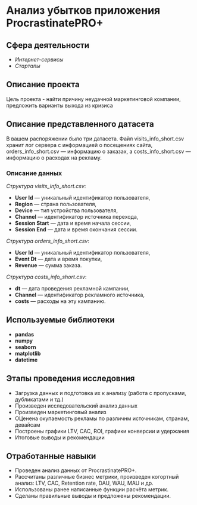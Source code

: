 # Анализ убытков приложения ProcrastinatePRO+
## Сфера деятельности
- *Интернет-сервисы*
- *Стартапы*


## Описание проекта
Цель проекта - найти причину неудачной маркетинговой компании, предложить варианты выхода из кризиса

## Описание представленного датасета
В вашем распоряжении было три датасета. Файл visits_info_short.csv хранит лог сервера с информацией о посещениях сайта, orders_info_short.csv — информацию о заказах, а costs_info_short.csv — информацию о расходах на рекламу.

### Описание данных
*Структура visits_info_short.csv*:
- **User Id** — уникальный идентификатор пользователя,
- **Region** — страна пользователя,
- **Device** — тип устройства пользователя,
- **Channel** — идентификатор источника перехода,
- **Session Start** — дата и время начала сессии,
- **Session End** — дата и время окончания сессии.

*Структура orders_info_short.csv*:
- **User Id** — уникальный идентификатор пользователя,
- **Event Dt** — дата и время покупки,
- **Revenue** — сумма заказа.

*Структура costs_info_short.csv*:
- **dt** — дата проведения рекламной кампании,
- **Channel** — идентификатор рекламного источника,
- **costs** — расходы на эту кампанию.

## Используемые библиотеки
- **pandas**
- **numpy**
- **seaborn**
- **matplotlib**
- **datetime**

## Этапы проведения исследовния
- Загрузка данных и подготовка их к анализу (работа с пропусками, дубликатами и тд.)
- Произведен исследовательский анализ данных
- Произведен маркетинговый анализ
- ОЦенена окупаемость рекламы по различнм источникам, странам, девайсам
- Построены графики LTV, CAC, ROI, графики конверсии и удержания
- Итоговые выводы и рекомендации

## Отработанные навыки
- Проведен анализ данных от ProcrastinatePRO+.
- Рассчитаны различные бизнес метрики, произведен когортный анализ: LTV, CAC, Retention rate, DAU, WAU, MAU и др.
- Использованы ранее написанные функции расчёта метрик. 
- Сделаны правильные выводы и предложены рекомендации.
